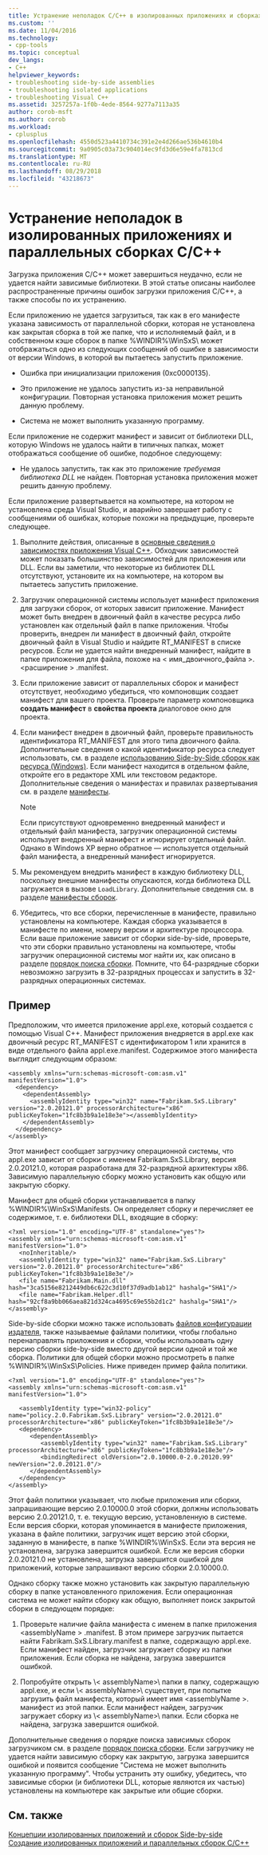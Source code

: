 ```yaml
---
title: Устранение неполадок C/C++ в изолированных приложениях и сборках Side-by-side | Документация Майкрософт
ms.custom: ''
ms.date: 11/04/2016
ms.technology:
- cpp-tools
ms.topic: conceptual
dev_langs:
- C++
helpviewer_keywords:
- troubleshooting side-by-side assemblies
- troubleshooting isolated applications
- troubleshooting Visual C++
ms.assetid: 3257257a-1f0b-4ede-8564-9277a7113a35
author: corob-msft
ms.author: corob
ms.workload:
- cplusplus
ms.openlocfilehash: 4550d523a4410734c391e2e4d266ae536b4610b4
ms.sourcegitcommit: 9a0905c03a73c904014ec9fd3d6e59e4fa7813cd
ms.translationtype: MT
ms.contentlocale: ru-RU
ms.lasthandoff: 08/29/2018
ms.locfileid: "43218673"
---
```

# <a name="troubleshooting-cc-isolated-applications-and-side-by-side-assemblies"></a>Устранение неполадок в изолированных приложениях и параллельных сборках C/C++
Загрузка приложения C/C++ может завершиться неудачно, если не удается найти зависимые библиотеки. В этой статье описаны наиболее распространенные причины ошибок загрузки приложения C/C++, а также способы по их устранению.  
  
 Если приложению не удается загрузиться, так как в его манифесте указана зависимость от параллельной сборки, которая не установлена как закрытая сборка в той же папке, что и исполняемый файл, и в собственном кэше сборок в папке %WINDIR%\WinSxS\ может отображаться одно из следующих сообщений об ошибке в зависимости от версии Windows, в которой вы пытаетесь запустить приложение.  
  
-   Ошибка при инициализации приложения (0xc0000135).  
  
-   Это приложение не удалось запустить из-за неправильной конфигурации. Повторная установка приложения может решить данную проблему.  
  
-   Система не может выполнить указанную программу.  
  
 Если приложение не содержит манифест и зависит от библиотеки DLL, которую Windows не удалось найти в типичных папках, может отображаться сообщение об ошибке, подобное следующему:  
  
-   Не удалось запустить, так как это приложение *требуемая библиотека DLL* не найден. Повторная установка приложения может решить данную проблему.  
  
 Если приложение развертывается на компьютере, на котором не установлена среда Visual Studio, и аварийно завершает работу с сообщениями об ошибках, которые похожи на предыдущие, проверьте следующее.  
  
1.  Выполните действия, описанные в [основные сведения о зависимостях приложения Visual C++](../ide/understanding-the-dependencies-of-a-visual-cpp-application.md). Обходчик зависимостей может показать большинство зависимостей для приложения или DLL. Если вы заметили, что некоторые из библиотек DLL отсутствуют, установите их на компьютере, на котором вы пытаетесь запустить приложение.  
  
2.  Загрузчик операционной системы использует манифест приложения для загрузки сборок, от которых зависит приложение. Манифест может быть внедрен в двоичный файл в качестве ресурса либо установлен как отдельный файл в папке приложения. Чтобы проверить, внедрен ли манифест в двоичный файл, откройте двоичный файл в Visual Studio и найдите RT_MANIFEST в списке ресурсов. Если не удается найти внедренный манифест, найдите в папке приложения для файла, похоже на < имя_двоичного_файла >. \<расширение > .manifest.  
  
3.  Если приложение зависит от параллельных сборок и манифест отсутствует, необходимо убедиться, что компоновщик создает манифест для вашего проекта. Проверьте параметр компоновщика **создать манифест** в **свойства проекта** диалоговое окно для проекта.  
  
4.  Если манифест внедрен в двоичный файл, проверьте правильность идентификатора RT_MANIFEST для этого типа двоичного файла. Дополнительные сведения о какой идентификатор ресурса следует использовать, см. в разделе [использованию Side-by-Side сборок как ресурса (Windows)](https://msdn.microsoft.com/library/windows/desktop/aa376617.aspx). Если манифест находится в отдельном файле, откройте его в редакторе XML или текстовом редакторе. Дополнительные сведения о манифестах и правилах развертывания см. в разделе [манифесты](https://msdn.microsoft.com/library/aa375365).  
  
    > [!NOTE]
    >  Если присутствуют одновременно внедренный манифест и отдельный файл манифеста, загрузчик операционной системы использует внедренный манифест и игнорирует отдельный файл. Однако в Windows XP верно обратное — используется отдельный файл манифеста, а внедренный манифест игнорируется.  
  
5.  Мы рекомендуем внедрить манифест в каждую библиотеку DLL, поскольку внешние манифесты опускаются, когда библиотека DLL загружается в вызове `LoadLibrary`. Дополнительные сведения см. в разделе [манифесты сборок](/windows/desktop/SbsCs/assembly-manifests).  
  
6.  Убедитесь, что все сборки, перечисленные в манифесте, правильно установлены на компьютере. Каждая сборка указывается в манифесте по имени, номеру версии и архитектуре процессора. Если ваше приложение зависит от сборки side-by-side, проверьте, что эти сборки правильно установлены на компьютере, чтобы загрузчик операционной системы мог найти их, как описано в разделе [порядок поиска сборки](/windows/desktop/SbsCs/assembly-searching-sequence). Помните, что 64-разрядные сборки невозможно загрузить в 32-разрядных процессах и запустить в 32-разрядных операционных системах.  
  
## <a name="example"></a>Пример  
 Предположим, что имеется приложение appl.exe, который создается с помощью Visual C++. Манифест приложения внедряется в appl.exe как двоичный ресурс RT_MANIFEST с идентификатором 1 или хранится в виде отдельного файла appl.exe.manifest. Содержимое этого манифеста выглядит следующим образом:  
  
```  
<assembly xmlns="urn:schemas-microsoft-com:asm.v1" manifestVersion="1.0">  
  <dependency>  
    <dependentAssembly>  
      <assemblyIdentity type="win32" name="Fabrikam.SxS.Library" version="2.0.20121.0" processorArchitecture="x86" publicKeyToken="1fc8b3b9a1e18e3e"></assemblyIdentity>  
    </dependentAssembly>  
  </dependency>  
</assembly>  
```  
  
 Этот манифест сообщает загрузчику операционной системы, что appl.exe зависит от сборки с именем Fabrikam.SxS.Library, версия 2.0.20121.0, которая разработана для 32-разрядной архитектуры x86. Зависимую параллельную сборку можно установить как общую или закрытую сборку.  
  
 Манифест для общей сборки устанавливается в папку %WINDIR%\WinSxS\Manifests\. Он определяет сборку и перечисляет ее содержимое, т. е. библиотеки DLL, входящие в сборку:  
  
```  
<?xml version="1.0" encoding="UTF-8" standalone="yes"?>  
<assembly xmlns="urn:schemas-microsoft-com:asm.v1" manifestVersion="1.0">  
   <noInheritable/>  
   <assemblyIdentity type="win32" name="Fabrikam.SxS.Library" version="2.0.20121.0" processorArchitecture="x86" publicKeyToken="1fc8b3b9a1e18e3e"/>  
   <file name="Fabrikam.Main.dll" hash="3ca5156e8212449db6c622c3d10f37d9adb1ab12" hashalg="SHA1"/>  
   <file name="Fabrikam.Helper.dll" hash="92cf8a9bb066aea821d324ca4695c69e55b2d1c2" hashalg="SHA1"/>  
</assembly>  
```  
  
 Side-by-side сборки можно также использовать [файлов конфигурации издателя](/windows/desktop/SbsCs/publisher-configuration-files), также называемые файлами политики, чтобы глобально перенаправлять приложения и сборки, чтобы использовать одну версию сборки side-by-side вместо другой версии одной и той же сборка. Политики для общей сборки можно просмотреть в папке %WINDIR%\WinSxS\Policies\. Ниже приведен пример файла политики.  
  
```  
<?xml version="1.0" encoding="UTF-8" standalone="yes"?>  
<assembly xmlns="urn:schemas-microsoft-com:asm.v1" manifestVersion="1.0">  
  
   <assemblyIdentity type="win32-policy" name="policy.2.0.Fabrikam.SxS.Library" version="2.0.20121.0" processorArchitecture="x86" publicKeyToken="1fc8b3b9a1e18e3e"/>  
   <dependency>  
      <dependentAssembly>  
         <assemblyIdentity type="win32" name="Fabrikam.SxS.Library" processorArchitecture="x86" publicKeyToken="1fc8b3b9a1e18e3e"/>  
         <bindingRedirect oldVersion="2.0.10000.0-2.0.20120.99" newVersion="2.0.20121.0"/>  
      </dependentAssembly>  
   </dependency>  
</assembly>  
```  
  
 Этот файл политики указывает, что любые приложения или сборки, запрашивающие версию 2.0.10000.0 этой сборки, должны использовать версию 2.0.20121.0, т. е. текущую версию, установленную в системе. Если версия сборки, которая упоминается в манифесте приложения, указана в файле политики, загрузчик ищет версию этой сборки, заданную в манифесте, в папке %WINDIR%\WinSxS\. Если эта версия не установлена, загрузка завершится ошибкой. Если же версия сборки 2.0.20121.0 не установлена, загрузка завершится ошибкой для приложений, которые запрашивают версию сборки 2.0.10000.0.  
  
 Однако сборку также можно установить как закрытую параллельную сборку в папке установленного приложения. Если операционная система не может найти сборку как общую, выполняет поиск закрытой сборки в следующем порядке:  
  
1.  Проверьте наличие файла манифеста с именем в папке приложения \<assemblyName > .manifest. В этом примере загрузчик пытается найти Fabrikam.SxS.Library.manifest в папке, содержащую appl.exe. Если манифест найден, загрузчик загружает сборку из папки приложения. Если сборка не найдена, загрузка завершится ошибкой.  
  
2.  Попробуйте открыть \\< assemblyName\>\ папки в папку, содержащую appl.exe, и если \\< assemblyName\>\ существует, при попытке загрузить файл манифеста, который имеет имя \<assemblyName >. манифест из этой папки. Если манифест найден, загрузчик загружает сборку из \\< assemblyName\>\ папки. Если сборка не найдена, загрузка завершится ошибкой.  
  
 Дополнительные сведения о порядке поиска зависимых сборок загрузчиком см. в разделе [порядок поиска сборки](/windows/desktop/SbsCs/assembly-searching-sequence). Если загрузчику не удается найти зависимую сборку как закрытую, загрузка завершится ошибкой и появится сообщение "Система не может выполнить указанную программу". Чтобы устранить эту ошибку, убедитесь, что зависимые сборки (и библиотеки DLL, которые являются их частью) установлены на компьютере как закрытые или общие сборки.  
  
## <a name="see-also"></a>См. также  
 [Концепции изолированных приложений и сборок Side-by-side](../build/concepts-of-isolated-applications-and-side-by-side-assemblies.md)   
 [Создание изолированных приложений и параллельных сборок C/C++](../build/building-c-cpp-isolated-applications-and-side-by-side-assemblies.md)